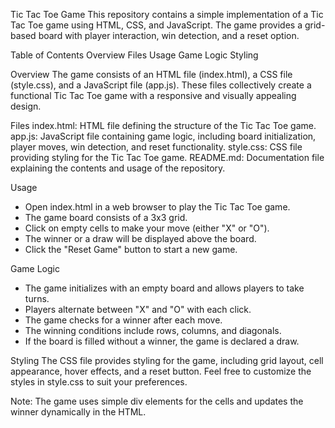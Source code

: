 Tic Tac Toe Game
This repository contains a simple implementation of a Tic Tac Toe game using HTML, CSS, and JavaScript. The game provides a grid-based board with player interaction, win detection, and a reset option.

Table of Contents
Overview
Files
Usage
Game Logic
Styling

Overview
The game consists of an HTML file (index.html), a CSS file (style.css), and a JavaScript file (app.js). These files collectively create a functional Tic Tac Toe game with a responsive and visually appealing design.

Files
index.html: HTML file defining the structure of the Tic Tac Toe game.
app.js: JavaScript file containing game logic, including board initialization, player moves, win detection, and reset functionality.
style.css: CSS file providing styling for the Tic Tac Toe game.
README.md: Documentation file explaining the contents and usage of the repository.

Usage
- Open index.html in a web browser to play the Tic Tac Toe game.
- The game board consists of a 3x3 grid.
- Click on empty cells to make your move (either "X" or "O").
- The winner or a draw will be displayed above the board.
- Click the "Reset Game" button to start a new game.

Game Logic
- The game initializes with an empty board and allows players to take turns.
- Players alternate between "X" and "O" with each click.
- The game checks for a winner after each move.
- The winning conditions include rows, columns, and diagonals.
- If the board is filled without a winner, the game is declared a draw.

Styling
The CSS file provides styling for the game, including grid layout, cell appearance, hover effects, and a reset button. Feel free to customize the styles in style.css to suit your preferences.

Note: The game uses simple div elements for the cells and updates the winner dynamically in the HTML.
